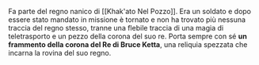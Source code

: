 Fa parte del regno nanico di [[Khak'ato Nel Pozzo]]. Era un soldato e dopo essere stato mandato in missione è tornato e non ha trovato più nessuna traccia del regno stesso, tranne una flebile traccia di una magia di teletrasporto e un pezzo della corona del suo re.
Porta sempre con sé **un frammento della corona del Re di Bruce Ketta**, una reliquia spezzata che incarna la rovina del suo regno.
